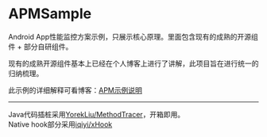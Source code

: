 # APMSample

Android App性能监控方案示例，只展示核心原理。里面包含现有的成熟的开源组件 + 部分自研组件。  

现有的成熟开源组件基本上已经在个人博客上进行了讲解，此项目旨在进行统一的归纳梳理。

此示例的详细解释可看博客：[APM示例说明](https://blog.yorek.xyz/android/other/apm-sample/)

---

Java代码插桩采用[YorekLiu/MethodTracer](https://github.com/YorekLiu/MethodTracer)，开箱即用。  
Native hook部分采用[iqiyi/xHook](https://github.com/iqiyi/xHook)

